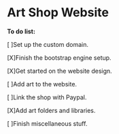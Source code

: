 Art Shop Website
===============================
**To do list:**

[ ]Set up the custom domain.

[X]Finish the bootstrap engine setup.

[X]Get started on the website design.

[ ]Add art to the website.

[ ]Link the shop with Paypal.

[X]Add art folders and libraries.

[ ]Finish miscellaneous stuff.
